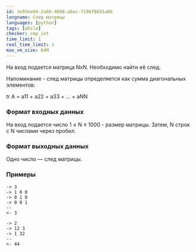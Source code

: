 ```yaml
---
id: 3e93ee94-2a68-4098-a8ac-f196f8691a0b
longname: След матрицы
languages: [python]
tags: [while]
checker: cmp_int
time_limit: 1
real_time_limit: 1
max_vm_size: 64M
---
```



На вход подается матрица NxN. Необходимо найти её след.

Напоминание - след матрицы определяется как сумма диагональных элементов:

tr A = a11 + a22 + a33 + ... + aNN

### Формат входных данных

На вход подается число 1 &le; N &le; 1000 - размер матрицы.
Затем, N строк с N числами через пробел.

### Формат выходных данных

Одно число — след матрицы.

### Примеры

```
-> 3
-> 1 0 0 
-> 0 1 0
-> 0 0 1
--
<- 3
```

```
-> 2
-> 12 3
-> 1 32
--
<- 44
```
